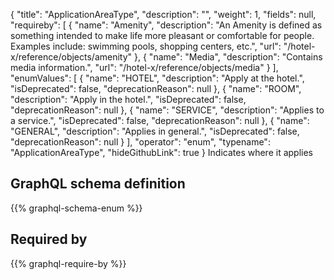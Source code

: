 {
  "title": "ApplicationAreaType",
  "description": "",
  "weight": 1,
  "fields": null,
  "requireby": [
    {
      "name": "Amenity",
      "description": "An Amenity is defined as something intended to make life more pleasant or comfortable for people. Examples include: swimming pools, shopping centers, etc.",
      "url": "/hotel-x/reference/objects/amenity"
    },
    {
      "name": "Media",
      "description": "Contains media information.",
      "url": "/hotel-x/reference/objects/media"
    }
  ],
  "enumValues": [
    {
      "name": "HOTEL",
      "description": "Apply at the hotel.",
      "isDeprecated": false,
      "deprecationReason": null
    },
    {
      "name": "ROOM",
      "description": "Apply in the hotel.",
      "isDeprecated": false,
      "deprecationReason": null
    },
    {
      "name": "SERVICE",
      "description": "Applies to a service.",
      "isDeprecated": false,
      "deprecationReason": null
    },
    {
      "name": "GENERAL",
      "description": "Applies in general.",
      "isDeprecated": false,
      "deprecationReason": null
    }
  ],
  "operator": "enum",
  "typename": "ApplicationAreaType",
  "hideGithubLink": true
}
Indicates where it applies
## GraphQL schema definition

{{% graphql-schema-enum %}}

## Required by

{{% graphql-require-by %}}
